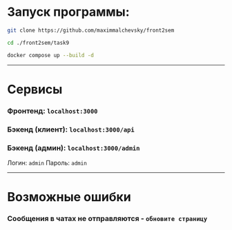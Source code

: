 # Запуск программы:

```bash
git clone https://github.com/maximmalchevsky/front2sem
```
```bash
cd ./front2sem/task9
```
```bash
docker compose up --build -d
```
---
# Сервисы
### Фронтенд: ```localhost:3000```
### Бэкенд (клиент): ```localhost:3000/api```
### Бэкенд (админ): ```localhost:3000/admin```
Логин: ```admin```
Пароль: ```admin```

---
# Возможные ошибки
### Сообщения в чатах не отправляются - ```обновите страницу```
